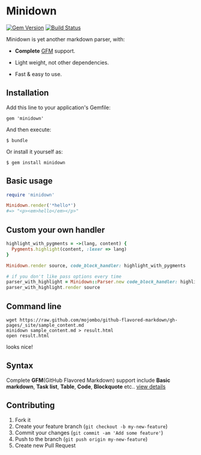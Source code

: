 Minidown
================================
[![Gem Version](https://badge.fury.io/rb/minidown.png)](http://rubygems.org/gems/minidown)
[![Build Status](https://travis-ci.org/jjyr/minidown.png?branch=master)](https://travis-ci.org/jjyr/minidown)

Minidown is yet another markdown parser, with:

* **Complete** [GFM](https://help.github.com/articles/github-flavored-markdown) support.

* Light weight, not other dependencies.

* Fast & easy to use.


## Installation

Add this line to your application's Gemfile:

    gem 'minidown'

And then execute:

    $ bundle

Or install it yourself as:

    $ gem install minidown

## Basic usage

```ruby
require 'minidown'

Minidown.render('*hello*')
#=> "<p><em>hello</em></p>"
```

## Custom your own handler

```ruby
highlight_with_pygments = ->(lang, content) {
  Pygments.highlight(content, :lexer => lang)
}

Minidown.render source, code_block_handler: highlight_with_pygments

# if you don't like pass options every time
parser_with_highlight = Minidown::Parser.new code_block_handler: highlight_with_pygments
parser_with_highlight.render source
```

## Command line

```
wget https://raw.github.com/mojombo/github-flavored-markdown/gh-pages/_site/sample_content.md
minidown sample_content.md > result.html
open result.html
```
looks nice!

## Syntax

Complete **GFM**(GitHub Flavored Markdown) support
include **Basic markdown**, **Task list**, **Table**, **Code**, **Blockquote** etc..
[view details](https://help.github.com/articles/github-flavored-markdown)

## Contributing

1. Fork it
2. Create your feature branch (`git checkout -b my-new-feature`)
3. Commit your changes (`git commit -am 'Add some feature'`)
4. Push to the branch (`git push origin my-new-feature`)
5. Create new Pull Request

